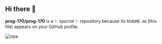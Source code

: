 ## Hi there 👋

**prog-170/prog-170** is a ✨ _special_ ✨ repository because its `README.md` (this file) appears on your GitHub profile.

![opa](https://img.shields.io/badge/Android_Studio-3DDC84?style=for-the-badge&logo=android-studio&logoColor=white)
